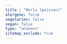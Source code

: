 ```yaml
---
title : "Merlu (poisson)"
alergene: false
vegetarien: false
vegan: false
type: "animaux"
sitemap_exclude: true
--- 
```

